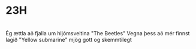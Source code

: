 <h1>23H</h1>
<br>
Ég ættla að fjalla um hljómsveitina "The Beetles"
Vegna þess að mér finnst lagið "Yellow submarine" mjög gott og skemmtilegt